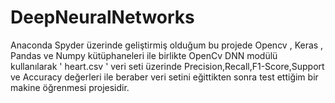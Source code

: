 # DeepNeuralNetworks

Anaconda Spyder üzerinde geliştirmiş olduğum bu projede Opencv , Keras , Pandas ve Numpy kütüphaneleri ile birlikte OpenCv DNN modülü kullanılarak ' heart.csv ' veri seti üzerinde Precision,Recall,F1-Score,Support ve Accuracy değerleri ile beraber veri setini eğittikten sonra test ettiğim bir makine öğrenmesi projesidir.

